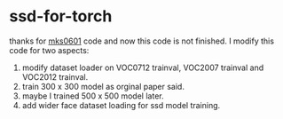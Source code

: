 # ssd-for-torch
thanks for [mks0601](https://github.com/mks0601/SSD-Single-Shot-MultiBox-Detector) code and now this code is not finished. 
I modify this code for two aspects:
1. modify dataset loader on VOC0712 trainval, VOC2007 trainval and VOC2012 trainval.
2. train 300 x 300 model as orginal paper said.
3. maybe I trained 500 x 500 model later.
4. add wider face dataset loading for ssd model training.
